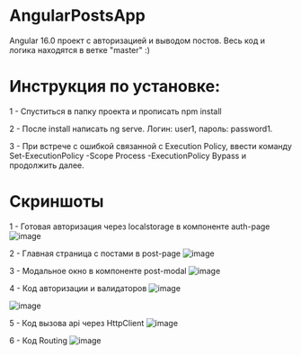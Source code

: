 # AngularPostsApp
Angular 16.0 проект с авторизацией и выводом постов. Весь код и логика находятся в ветке "master" :)

# Инструкция по установке:

1 - Спуститься в папку проекта и прописать npm install

2 - После install написать ng serve. Логин: user1, пароль: password1.

3 - При встрече с ошибкой связанной с Execution Policy, ввести команду Set-ExecutionPolicy -Scope Process -ExecutionPolicy Bypass и продолжить далее.

# Скриншоты 

1 - Готовая авторизация через localstorage в компоненте auth-page
![image](https://github.com/Pixerell/AngularPostsApp/assets/90747184/b53b2ce8-1da7-4935-9f7b-a5abf24134a9)

2 - Главная страница с постами в post-page
![image](https://github.com/Pixerell/AngularPostsApp/assets/90747184/8b73eaf7-8f83-48f2-bd42-24b55f419547)

3 - Модальное окно в компоненте post-modal
![image](https://github.com/Pixerell/AngularPostsApp/assets/90747184/3e2f3091-e7f6-4499-a236-3129bfb23cf9)

4 - Код авторизации и валидаторов
![image](https://github.com/Pixerell/AngularPostsApp/assets/90747184/5c3d4e13-11ad-43e9-bbb1-767d84392127)

![image](https://github.com/Pixerell/AngularPostsApp/assets/90747184/8ee4d14d-70a7-4a55-a2b7-fa6b9f9cb605)

5 - Код вызова api через HttpClient
![image](https://github.com/Pixerell/AngularPostsApp/assets/90747184/84b5be1e-9695-4ca6-afa8-b705a5341ab3)

6 - Код Routing
![image](https://github.com/Pixerell/AngularPostsApp/assets/90747184/d6c7bf4b-b515-446c-9680-6e1198b6ee20)
